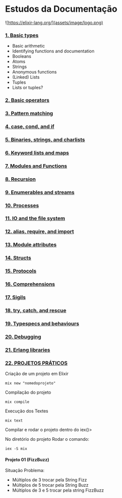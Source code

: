 # Estudos da Documentação 
![https://elixir-lang.org/](assets/image/logo.png)

### [1. Basic types](01_BasicType/) 
* Basic arithmetic
* Identifying functions and documentation
* Booleans
* Atoms
* Strings
* Anonymous functions
* (Linked) Lists
* Tuples
* Lists or tuples?
### [2. Basic operators](02_Basic_Operators)
### [3. Pattern matching]()
### [4. case, cond, and if]()
### [5. Binaries, strings, and charlists]()
### [6. Keyword lists and maps]()
### [7. Modules and Functions]()
### [8. Recursion]()
### [9. Enumerables and streams]()
### [10. Processes]()
### [11. IO and the file system]()
### [12. alias, require, and import]()
### [13. Module attributes]()
### [14. Structs]()
### [15. Protocols]()
### [16. Comprehensions]()
### [17. Sigils]()
### [18. try, catch, and rescue]()
### [19. Typespecs and behaviours]()
### [20. Debugging]()
### [21. Erlang libraries]()
### [22. PROJETOS PRÁTICOS]()
Criação de um projeto em Elixir
```
mix new "nomedoprojeto"
```
Compilação do projeto
```
mix compile
```
Execução dos Textes
```
mix text
```
Compilar e rodar o projeto dentro do iex()>

No diretório do projeto Rodar o comando:
```
iex -S mix
```
#### Projeto 01 (FizzBuzz)
Situação Problema:
* Múltiplos de 3 trocar pela String Fizz
* Múltiplos de 5 trocar pela String Buzz
* Múltiplos de 3 e 5 trocar pela string FizzBuzz
